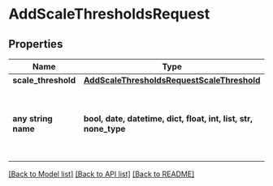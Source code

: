 # AddScaleThresholdsRequest


## Properties
Name | Type | Description | Notes
------------ | ------------- | ------------- | -------------
**scale_threshold** | [**AddScaleThresholdsRequestScaleThreshold**](AddScaleThresholdsRequestScaleThreshold.md) |  | 
**any string name** | **bool, date, datetime, dict, float, int, list, str, none_type** | any string name can be used but the value must be the correct type | [optional]

[[Back to Model list]](../README.md#documentation-for-models) [[Back to API list]](../README.md#documentation-for-api-endpoints) [[Back to README]](../README.md)


